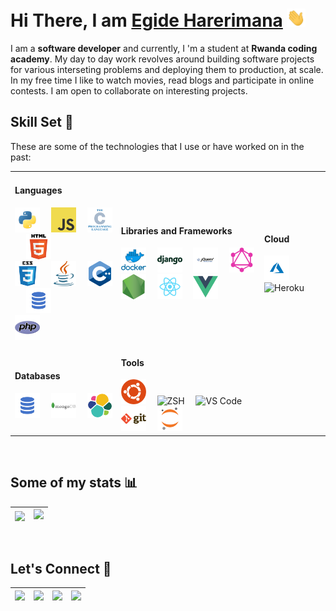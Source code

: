 <h1>Hi There, I am <a  href="https://techytushar.github.io/">Egide Harerimana</a> <img  src="https://raw.githubusercontent.com/ABSphreak/ABSphreak/master/gifs/Hi.gif" width="30px"></h1>

I am a **software developer** and currently, I 'm a student at **Rwanda coding academy**. My day to day work revolves around building software projects for various interseting problems and deploying them to production, at scale. In my free time I like to watch movies, read blogs and participate in online contests. I am open to collaborate on interesting projects.

## Skill Set :muscle:

These are some of the technologies that I use or have worked on in the past:

<table>
  <tbody>
    <tr>
      <td>
        <h4>Languages</h4>
        <img title="Python" alt="Python" width="40px" src="https://raw.githubusercontent.com/github/explore/master/topics/python/python.png" />&emsp;
        <img alt="JS" title="JavaScript" width="40px" src="https://raw.githubusercontent.com/github/explore/master/topics/javascript/javascript.png">&emsp;
        <img title="C" alt="C" width="40px" src="https://raw.githubusercontent.com/github/explore/master/topics/c/c.png">&emsp;
        <img title="HTML" alt="HTML" width="40px" src="https://raw.githubusercontent.com/github/explore/master/topics/html/html.png"><br/>
        <img title="CSS" alt="CSS" width="40px" src="https://raw.githubusercontent.com/github/explore/master/topics/css/css.png">&emsp;
        <img title="Java" alt="Java" width="40px" src="https://raw.githubusercontent.com/github/explore/master/topics/java/java.png">&emsp;
        <img title="C++" alt="C++" width="40px" src="https://raw.githubusercontent.com/github/explore/master/topics/cpp/cpp.png">&emsp;
        <img title="SQL" alt="SQL" width="40px" src="https://raw.githubusercontent.com/github/explore/master/topics/sql/sql.png"><br/>
        <img title="PHP" alt="PHP" width="40px" src="https://raw.githubusercontent.com/github/explore/master/topics/php/php.png">
      </td>
      <td>
        <h4>Libraries and Frameworks</h4>
        <img title="Docker" alt="Docker" width="40px" src="https://raw.githubusercontent.com/github/explore/master/topics/docker/docker.png">&emsp;
        <img title="Django" alt="Django" width="40px" src="https://raw.githubusercontent.com/github/explore/master/topics/django/django.png">&emsp;
        <img title="jQuery" alt="jQuery" width="40px" src="https://raw.githubusercontent.com/github/explore/master/topics/jquery/jquery.png">&emsp;
        <img title="GrahpQL" alt="GraphQL" width="40px" src="https://raw.githubusercontent.com/github/explore/master/topics/graphql/graphql.png"><br/>
        <img title="NodeJS" alt="NodeJs" width="40px" src="https://raw.githubusercontent.com/github/explore/master/topics/nodejs/nodejs.png">&emsp;
        <img title="ReactJS" alt="ReactJS" width="40px" src="https://raw.githubusercontent.com/github/explore/master/topics/react/react.png">&emsp;
        <img title="VueJS" alt="VueJS" width="40px" src="https://raw.githubusercontent.com/github/explore/master/topics/vue/vue.png">
      </td>
      <td>
        <h4>Cloud</h4>
        <img title="Azure" alt="Azure" width="40px" src="https://raw.githubusercontent.com/github/explore/master/topics/azure/azure.png">&emsp;
        <img title="Heroku" alt="Heroku" width="40px" src="https://img.icons8.com/color/48/000000/heroku.png">
      </td>
    </tr>
    <tr>
      <td>
        <h4>Databases</h4>
        <img title="SQL" alt="SQL" width="40px" src="https://raw.githubusercontent.com/github/explore/master/topics/sql/sql.png">&emsp;
        <img title="MongoDB" alt="MongoDB" width="40px" src="https://raw.githubusercontent.com/github/explore/master/topics/mongodb/mongodb.png">&emsp;
        <img title="ElasticSearch" alt="ElasticSearch" width="40px" src="https://raw.githubusercontent.com/github/explore/master/topics/elasticsearch/elasticsearch.png">
      </td>
      <td>
        <h4>Tools</h4>
        <img title="Ubuntu" alt="Ubuntu" width="40px" src="https://raw.githubusercontent.com/github/explore/master/topics/ubuntu/ubuntu.png">&emsp;
        <img title="ZSH" alt="ZSH" width="40px" src="https://s3.amazonaws.com/ohmyzsh/oh-my-zsh-logo.png">&emsp;
        <img title="VS Code" alt="VS Code" width="40px" src="https://img.icons8.com/fluent/48/000000/visual-studio-code-2019.png">&emsp;
        <img title="git" alt="git" width="40px" src="https://raw.githubusercontent.com/github/explore/master/topics/git/git.png">&emsp;
        <img title="Jupyter Notebook" alt="Jupyter" width="40px" src="https://raw.githubusercontent.com/github/explore/master/topics/jupyter-notebook/jupyter-notebook.png">
      </td>
    </tr>
  </tbody>
</table>
<br>

## Some of my stats :bar_chart:
<img align="center" src="https://github-readme-stats.vercel.app/api/top-langs/?username=degide&theme=light"/>|<img src="https://github-readme-stats.vercel.app/api?username=degide&count_private=true&show_icons=true&include_all_commits=true&show_icons=true&theme=light">
|--|--|

<br>

## Let's Connect :handshake:

<a href="https://https://www.linkedin.com/in/harerimana-egide-8b0826181/"><img src="https://cdn2.iconfinder.com/data/icons/social-media-2285/512/1_Linkedin_unofficial_colored_svg-128.png" width="40"></a>|<a href="https://twitter.com/egide08087224"><img src="https://cdn2.iconfinder.com/data/icons/social-media-2285/512/1_Twitter3_colored_svg-128.png" width="40"></a>|<a href="https://www.facebook.com/harerimana.egide.731"><img src="https://cdn1.iconfinder.com/data/icons/social-media-2285/512/Colored_Facebook3_svg-128.png" width="40"></a>|<a href="mailto:egideharerimana085@gmail.com"><img src="https://image.flaticon.com/icons/svg/281/281769.svg" width="40"></a>
|--|--|--|--|

<!--### Here is a random meme for you, to make your day better
(*PS: Refresh the page to see a new meme* :wink: )
<a href="https://github.com/techytushar/random-memer"><img src='https://random-memer.herokuapp.com/' title="Meme" alt="Please refresh the page if the meme doesn't show up." height="400"></a>-->
